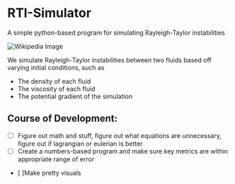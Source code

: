 # RTI-Simulator
A simple python-based program for simulating Rayleigh-Taylor instabilities

![Wikipedia Image](https://github.com/user-attachments/assets/ea8b0c61-8140-4e31-8aab-bc087b3004a0)

We simulate Rayleigh-Taylor instabilities between two fluids based off varying initial conditions, such as
 - The density of each fluid
 - The viscosity of each fluid
 - The potential gradient of the simulation

## Course of Development:
- [ ] Figure out math and stuff, figure out what equations are unnecessary, figure out if lagrangian or eulerian is better
- [ ] Create a numbers-based program and make sure key metrics are within appropriate range of error
- [ ]Make pretty visuals
